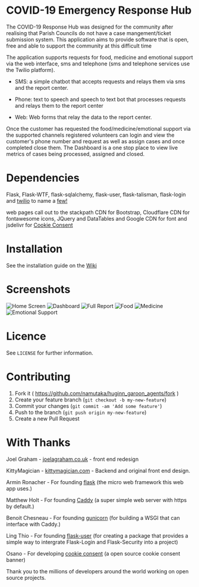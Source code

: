 # COVID-19 Emergency Response Hub

The COVID-19 Response Hub was designed for the community after realising that Parish Councils do not have a case mangement/ticket submission system. This application aims to provide software that is open, free and able to support the community at this difficult time

The application supports requests for food, medicine and emotional support via the web interface, sms and telephone (sms and telephone services use the Twilio platform).

- SMS: a simple chatbot that accepts requests and relays them via sms and the report center.

- Phone: text to speech and speech to text bot that processes requests and relays them to the report center

- Web: Web forms that relay the data to the report center.

Once the customer has requested the food/medicine/emotional support via the supported channels registered volunteers can login and view the customer's phone number and request as well as assign cases and once completed close them. The Dashboard is a one stop place to view live metrics of cases being processed, assigned and closed.
# Dependencies 

Flask, Flask-WTF, flask-sqlalchemy, flask-user, flask-talisman, flask-login and [twilio](https://www.twilio.com/) to name a [few!](https://github.com/kittymagician/COVID-19-Emergency-Response-Hub/blob/master/requirements.txt)

web pages call out to the stackpath CDN for Bootstrap, Cloudflare CDN for fontawesome icons, JQuery and DataTables and Google CDN for font and jsdelivr for [Cookie Consent](https://github.com/osano/cookieconsent)

# Installation

See the installation guide on the [Wiki](https://github.com/kittymagician/COVID-19-Emergency-Response-Hub/wiki/Installation)

# Screenshots
![Home Screen](https://github.com/kittymagician/COVID-19-Emergency-Response-Hub/blob/master/screenshots/releasev1/home.png)
![Dashboard](https://github.com/kittymagician/COVID-19-Emergency-Response-Hub/blob/master/screenshots//releasev1dashboard.png)
![Full Report](https://github.com/kittymagician/COVID-19-Emergency-Response-Hub/blob/master/screenshots/fullreport.png)
![Food](https://github.com/kittymagician/COVID-19-Emergency-Response-Hub/blob/master/screenshots/releasev1/food.png)
![Medicine](https://github.com/kittymagician/COVID-19-Emergency-Response-Hub/blob/master/screenshots/releasev1/medicine.png)
![Emotional Support](https://github.com/kittymagician/COVID-19-Emergency-Response-Hub/blob/master/screenshots/releasev1/emotionalsupport.png)

# Licence
See `LICENSE` for further information.


# Contributing

1. Fork it ( https://github.com/namutaka/huginn_garoon_agents/fork )
2. Create your feature branch (`git checkout -b my-new-feature`)
3. Commit your changes (`git commit -am 'Add some feature'`)
4. Push to the branch (`git push origin my-new-feature`)
5. Create a new Pull Request

# With Thanks

Joel Graham - [joelagraham.co.uk](http://joelagraham.co.uk) - front end redesign

KittyMagician - [kittymagician.com](https://kittymagician.com) - Backend and original front end design. 

Armin Ronacher - For founding [flask](https://flask.palletsprojects.com/en/1.1.x/) (the micro web framework this web app uses.)

Matthew Holt - For founding [Caddy](https://caddyserver.com) (a super simple web server with https by default.)

Benoit Chesneau - For founding [gunicorn](https://gunicorn.org) (for building a WSGI that can interface with Caddy.)

Ling Thio - For founding [flask-user](https://github.com/lingthio/Flask-User) (for creating a package that provides a simple way to intergrate Flask-Login and Flask-Security into a project)

Osano - For developing [cookie consent](https://github.com/osano/cookieconsent) (a open source cookie consent banner)

Thank you to the millions of developers around the world working on open source projects.
